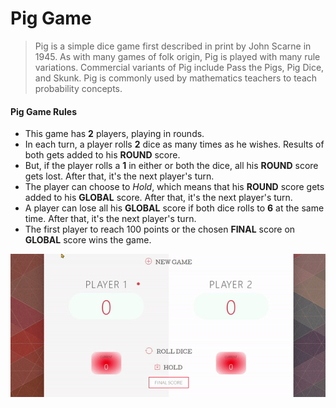 # Pig Game

> Pig is a simple dice game first described in print by John Scarne in 1945. As with many games of folk origin, Pig is played with many rule variations. Commercial variants of Pig include Pass the Pigs, Pig Dice, and Skunk. Pig is commonly used by mathematics teachers to teach probability concepts.

#### Pig Game Rules

* This game has __2__ players, playing in rounds.
* In each turn, a player rolls __2__ dice as many times as he wishes. Results of both gets added to his __ROUND__ score.
* But, if the player rolls a __1__ in either or both the dice, all his __ROUND__ score gets lost. After that, it's the next player's turn.
* The player can choose to _Hold_, which means that his __ROUND__ score gets added to his __GLOBAL__ score. After that, it's the next player's turn.
* A player can lose all his __GLOBAL__ score if both dice rolls to __6__ at the same time. After that, it's the next player's turn.
* The first player to reach 100 points or the chosen __FINAL__ score on __GLOBAL__ score wins the game.

![Game Image](image.gif)